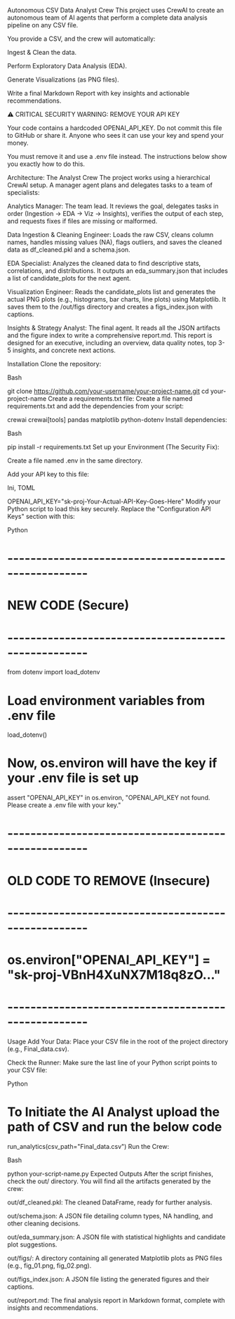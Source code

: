 Autonomous CSV Data Analyst Crew
This project uses CrewAI to create an autonomous team of AI agents that perform a complete data analysis pipeline on any CSV file.

You provide a CSV, and the crew will automatically:

Ingest & Clean the data.

Perform Exploratory Data Analysis (EDA).

Generate Visualizations (as PNG files).

Write a final Markdown Report with key insights and actionable recommendations.

⚠️ CRITICAL SECURITY WARNING: REMOVE YOUR API KEY

Your code contains a hardcoded OPENAI_API_KEY. Do not commit this file to GitHub or share it. Anyone who sees it can use your key and spend your money.

You must remove it and use a .env file instead. The instructions below show you exactly how to do this.

Architecture: The Analyst Crew
The project works using a hierarchical CrewAI setup. A manager agent plans and delegates tasks to a team of specialists:

Analytics Manager: The team lead. It reviews the goal, delegates tasks in order (Ingestion -> EDA -> Viz -> Insights), verifies the output of each step, and requests fixes if files are missing or malformed.

Data Ingestion & Cleaning Engineer: Loads the raw CSV, cleans column names, handles missing values (NA), flags outliers, and saves the cleaned data as df_cleaned.pkl and a schema.json.

EDA Specialist: Analyzes the cleaned data to find descriptive stats, correlations, and distributions. It outputs an eda_summary.json that includes a list of candidate_plots for the next agent.

Visualization Engineer: Reads the candidate_plots list and generates the actual PNG plots (e.g., histograms, bar charts, line plots) using Matplotlib. It saves them to the /out/figs directory and creates a figs_index.json with captions.

Insights & Strategy Analyst: The final agent. It reads all the JSON artifacts and the figure index to write a comprehensive report.md. This report is designed for an executive, including an overview, data quality notes, top 3-5 insights, and concrete next actions.

Installation
Clone the repository:

Bash

git clone https://github.com/your-username/your-project-name.git
cd your-project-name
Create a requirements.txt file: Create a file named requirements.txt and add the dependencies from your script:

crewai
crewai[tools]
pandas
matplotlib
python-dotenv
Install dependencies:

Bash

pip install -r requirements.txt
Set up your Environment (The Security Fix):

Create a file named .env in the same directory.

Add your API key to this file:

Ini, TOML

OPENAI_API_KEY="sk-proj-Your-Actual-API-Key-Goes-Here"
Modify your Python script to load this key securely. Replace the "Configuration API Keys" section with this:

Python

# ----------------------------------------------------
# NEW CODE (Secure)
# ----------------------------------------------------
from dotenv import load_dotenv

# Load environment variables from .env file
load_dotenv()

# Now, os.environ will have the key if your .env file is set up
assert "OPENAI_API_KEY" in os.environ, "OPENAI_API_KEY not found. Please create a .env file with your key."

# ----------------------------------------------------
# OLD CODE TO REMOVE (Insecure)
# ----------------------------------------------------
# os.environ["OPENAI_API_KEY"] = "sk-proj-VBnH4XuNX7M18q8zO..."
# ----------------------------------------------------
Usage
Add Your Data: Place your CSV file in the root of the project directory (e.g., Final_data.csv).

Check the Runner: Make sure the last line of your Python script points to your CSV file:

Python

# To Initiate the AI Analyst upload the path of CSV and run the below code
run_analytics(csv_path="Final_data.csv")
Run the Crew:

Bash

python your-script-name.py
Expected Outputs
After the script finishes, check the out/ directory. You will find all the artifacts generated by the crew:

out/df_cleaned.pkl: The cleaned DataFrame, ready for further analysis.

out/schema.json: A JSON file detailing column types, NA handling, and other cleaning decisions.

out/eda_summary.json: A JSON file with statistical highlights and candidate plot suggestions.

out/figs/: A directory containing all generated Matplotlib plots as PNG files (e.g., fig_01.png, fig_02.png).

out/figs_index.json: A JSON file listing the generated figures and their captions.

out/report.md: The final analysis report in Markdown format, complete with insights and recommendations.
